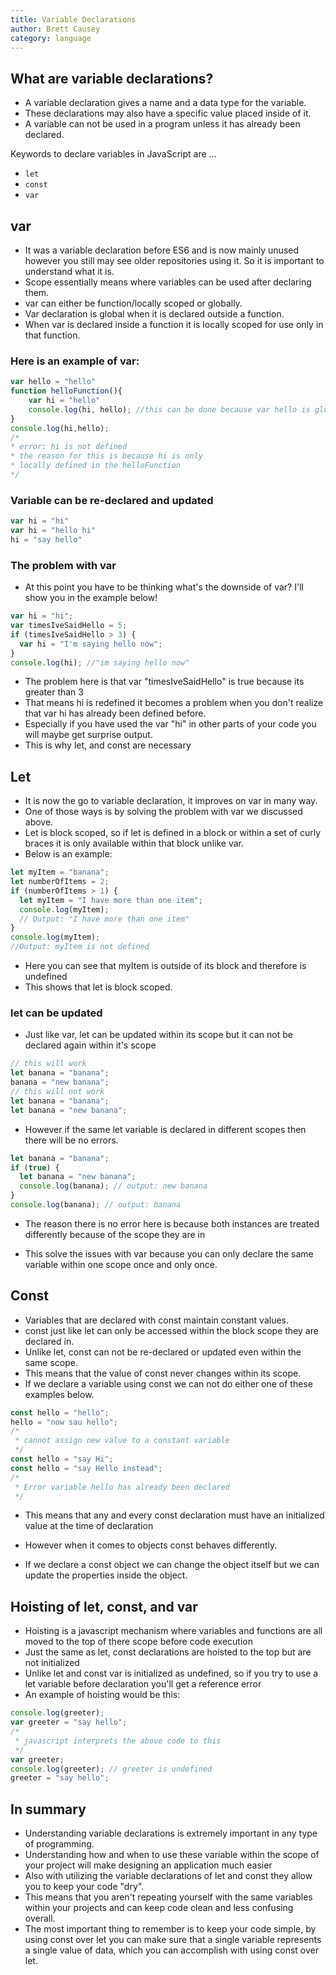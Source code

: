 ```yaml
---
title: Variable Declarations
author: Brett Causey
category: language
---
```


## What are variable declarations?

- A variable declaration gives a name and a data type for the variable.
- These declarations may also have a specific value placed inside of it.
- A variable can not be used in a program unless it has already been declared.

Keywords to declare variables in JavaScript are ...

- `let`
- `const`
- `var`

## var

- It was a variable declaration before ES6 and is now mainly unused however you still may see older repositories using it. So it is important to understand what it is.
- Scope essentially means where variables can be used after declaring them.
- var can either be function/locally scoped or globally.
- Var declaration is global when it is declared outside a function.
- When var is declared inside a function it is locally scoped for use only in that function.

### Here is an example of var:

```javascript
var hello = "hello"
function helloFunction(){
    var hi = "hello"
    console.log(hi, hello); //this can be done because var hello is global and is declared outside the function
}
console.log(hi,hello);
/*
* error: hi is not defined
* the reason for this is because hi is only
* locally defined in the helloFunction
*/
```

### Variable can be re-declared and updated

```javascript
var hi = "hi"
var hi = "hello hi"
hi = "say hello"
```

### The problem with var

- At this point you have to be thinking what's the downside of var? I'll show you in the example below!

```javascript
var hi = "hi";
var timesIveSaidHello = 5;
if (timesIveSaidHello > 3) {
  var hi = "I'm saying hello now";
}
console.log(hi); //"im saying hello now"
```

- The problem here is that var "timesIveSaidHello" is true because its greater than 3
- That means hi is redefined it becomes a problem when you don't realize that var hi has already been defined before.
- Especially if you have used the var "hi" in other parts of your code you will maybe get surprise output.
- This is why let, and const are necessary

## Let

- It is now the go to variable declaration, it improves on var in many way.
- One of those ways is by solving the problem with var we discussed above.
- Let is block scoped, so if let is defined in a block or within a set of curly braces it is only available within that block unlike var.
- Below is an example:

```javascript
let myItem = "banana";
let numberOfItems = 2;
if (numberOfItems > 1) {
  let myItem = "I have more than one item";
  console.log(myItem);
  // Output: "I have more than one item"
}
console.log(myItem);
//Output: myItem is not defined
```

- Here you can see that myItem is outside of its block and therefore is undefined
- This shows that let is block scoped.

### let can be updated

- Just like var, let can be updated within its scope but it can not be declared again within it's scope

```javascript
// this will work
let banana = "banana";
banana = "new banana";
// this will not work
let banana = "banana";
let banana = "new banana";
```

- However if the same let variable is declared in different scopes then there will be no errors.

```javascript
let banana = "banana";
if (true) {
  let banana = "new banana";
  console.log(banana); // output: new banana
}
console.log(banana); // output: banana
```

- The reason there is no error here is because both instances are treated differently because of the scope they are in

- This solve the issues with var because you can only declare the same variable within one scope once and only once.

## Const

- Variables that are declared with const maintain constant values.
- const just like let can only be accessed within the block scope they are declared in.
- Unlike let, const can not be re-declared or updated even within the same scope.
- This means that the value of const never changes within its scope.
- If we declare a variable using const we can not do either one of these examples below.

```javascript
const hello = "hello";
hello = "now sau hello";
/*
 * cannot assign new value to a constant variable
 */
const hello = "say Hi";
const hello = "say Hello instead";
/*
 * Error variable hello has already been declared
 */
```

- This means that any and every const declaration must have an initialized value at the time of declaration

- However when it comes to objects const behaves differently.
- If we declare a const object we can change the object itself but we can update the properties inside the object.

## Hoisting of let, const, and var

- Hoisting is a javascript mechanism where variables and functions are all moved to the top of there scope before code execution
- Just the same as let, const declarations are hoisted to the top but are not initialized
- Unlike let and const var is initialized as undefined, so if you try to use a let variable before declaration you'll get a reference error
- An example of hoisting would be this:

```javascript
console.log(greeter);
var greeter = "say hello";
/*
 * javascript interprets the above code to this
 */
var greeter;
console.log(greeter); // greeter is undefined
greeter = "say hello";
```

## In summary

- Understanding variable declarations is extremely important in any type of programming.
- Understanding how and when to use these variable within the scope of your project will make designing an application much easier
- Also with utilizing the variable declarations of let and const they allow you to keep your code "dry".
- This means that you aren't repeating yourself with the same variables within your projects and can keep code clean and less confusing overall.
- The most important thing to remember is to keep your code simple, by using const over let you can make sure that a single variable represents a single value of data, which you can accomplish with using const over let.
